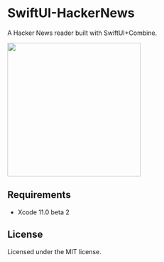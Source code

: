 # SwiftUI-HackerNews

A Hacker News reader built with SwiftUI+Combine.

<img src="https://user-images.githubusercontent.com/5673994/60109316-1b9a3600-97a5-11e9-9566-4576490e245b.png" width="300" />

## Requirements

- Xcode 11.0 beta 2

## License

Licensed under the MIT license.
